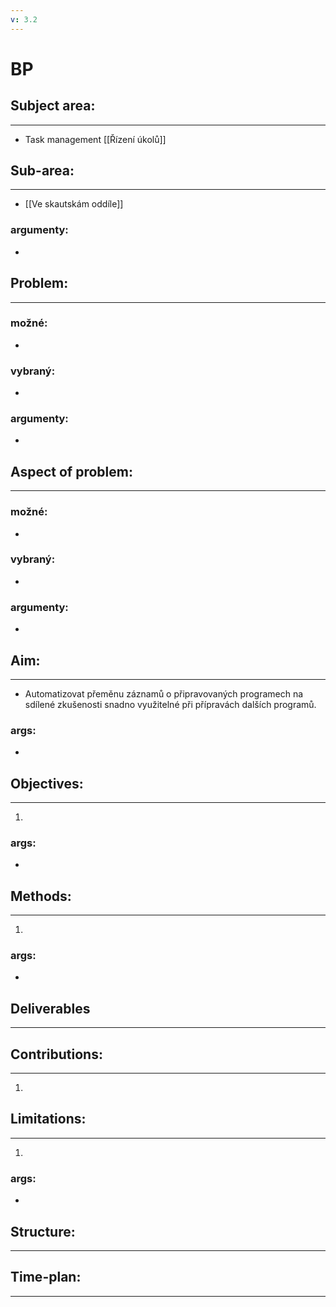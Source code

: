 ```yaml
---
v: 3.2
---
```


# BP
## Subject area: 
---
- Task management [[Řízení úkolů]]
## Sub-area:
---
- [[Ve skautskám oddíle]]
### argumenty:
- 


## Problem:
---
### možné:
- 
### vybraný:
- 
### argumenty:
- 


## Aspect of problem:
---
### možné:
- 
### vybraný:
-
### argumenty:
-  


## Aim:
---
- Automatizovat přeměnu záznamů o připravovaných programech na sdílené zkušenosti snadno využitelné při přípravách dalších programů.
### args:
- 


## Objectives:
---
1. 
### args:
-  

## Methods:
---
1. 
### args:
- 


## Deliverables
---


## Contributions:
---
1. 


## Limitations:
---
1. 
### args:
- 


## Structure:
---


## Time-plan:
---
